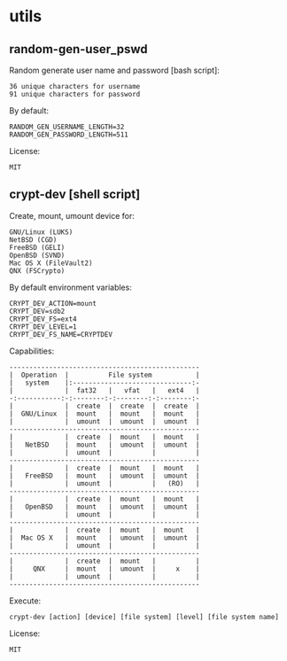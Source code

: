 # utils

random-gen-user_pswd
------------

Random generate user name and password [bash script]:

    36 unique characters for username
    91 unique characters for password

By default:

    RANDOM_GEN_USERNAME_LENGTH=32
    RANDOM_GEN_PASSWORD_LENGTH=511

License:

    MIT


crypt-dev [shell script]
------------

Create, mount, umount device for:

    GNU/Linux (LUKS)
    NetBSD (CGD)
    FreeBSD (GELI)
    OpenBSD (SVND)
    Mac OS X (FileVault2)
    QNX (FSCrypto)

By default environment variables:

    CRYPT_DEV_ACTION=mount
    CRYPT_DEV=sdb2
    CRYPT_DEV_FS=ext4
    CRYPT_DEV_LEVEL=1
    CRYPT_DEV_FS_NAME=CRYPTDEV

Capabilities:

    ------------------------------------------------
    |  Operation  |          File system           |
    |   system    |:------------------------------:-
    |             |  fat32   |   vfat   |   ext4   |
    -:-----------:-:--------:-:--------:-:--------:-
    |             |  create  |  create  |  create  |
    |  GNU/Linux  |  mount   |  mount   |  mount   |
    |             |  umount  |  umount  |  umount  |
    ------------------------------------------------
    |             |  create  |  mount   |  mount   |
    |   NetBSD    |  mount   |  umount  |  umount  |
    |             |  umount  |          |          |
    ------------------------------------------------
    |             |  create  |  mount   |  mount   |
    |   FreeBSD   |  mount   |  umount  |  umount  |
    |             |  umount  |          |   (RO)   |
    ------------------------------------------------
    |             |  create  |  mount   |  mount   |
    |   OpenBSD   |  mount   |  umount  |  umount  |
    |             |  umount  |          |          |
    ------------------------------------------------
    |             |  create  |  mount   |  mount   |
    |  Mac OS X   |  mount   |  umount  |  umount  |
    |             |  umount  |          |          |
    ------------------------------------------------
    |             |  create  |  mount   |          |
    |     QNX     |  mount   |  umount  |     x    |
    |             |  umount  |          |          |
    ------------------------------------------------

Execute:

    crypt-dev [action] [device] [file system] [level] [file system name]

License:

    MIT

